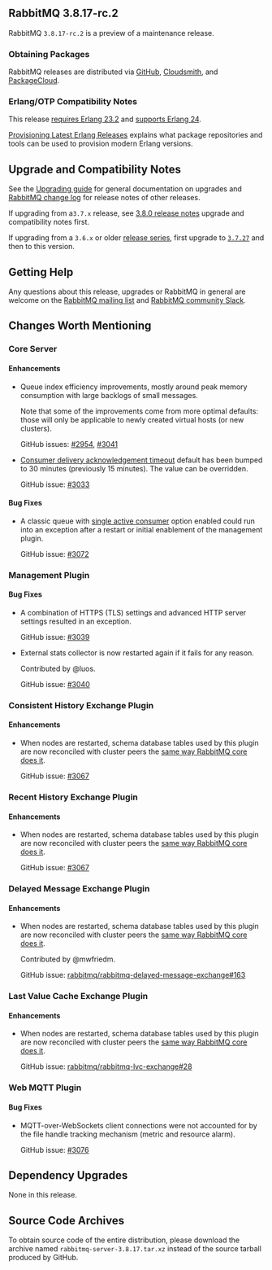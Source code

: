 ## RabbitMQ 3.8.17-rc.2

RabbitMQ `3.8.17-rc.2` is a preview of a maintenance release.

### Obtaining Packages

RabbitMQ releases are distributed via [GitHub](https://github.com/rabbitmq/rabbitmq-server/releases), [Cloudsmith](https://cloudsmith.io/~rabbitmq/repos/),
and [PackageCloud](https://packagecloud.io/rabbitmq).

### Erlang/OTP Compatibility Notes

This release [requires Erlang 23.2](https://www.rabbitmq.com/which-erlang.html) and [supports Erlang 24](https://blog.rabbitmq.com/posts/2021/03/erlang-24-support-roadmap/).

[Provisioning Latest Erlang Releases](https://www.rabbitmq.com/which-erlang.html#erlang-repositories) explains
what package repositories and tools can be used to provision modern Erlang versions.


## Upgrade and Compatibility Notes

See the [Upgrading guide](https://www.rabbitmq.com/upgrade.html) for general documentation on upgrades and
[RabbitMQ change log](https://www.rabbitmq.com/changelog.html) for release notes of other releases.

If upgrading from a`3.7.x` release, see [3.8.0 release notes](https://github.com/rabbitmq/rabbitmq-server/releases/tag/v3.8.0)
upgrade and compatibility notes first.

If upgrading from a `3.6.x` or older [release series](https://www.rabbitmq.com/versions.html), first upgrade
to [`3.7.27`](https://github.com/rabbitmq/rabbitmq-server/releases/tag/v3.7.27) and then to this version.


## Getting Help

Any questions about this release, upgrades or RabbitMQ in general are welcome on the [RabbitMQ mailing list](https://groups.google.com/forum/#!forum/rabbitmq-users)
and [RabbitMQ community Slack](https://rabbitmq-slack.herokuapp.com/).


## Changes Worth Mentioning

### Core Server

#### Enhancements

 * Queue index efficiency improvements, mostly around peak memory consumption with large backlogs of small messages.

   Note that some of the improvements come from more optimal defaults: those will only be
   applicable to newly created virtual hosts (or new clusters).

   GitHub issues: [#2954](https://github.com/rabbitmq/rabbitmq-server/pull/2954), [#3041](https://github.com/rabbitmq/rabbitmq-server/pull/3041)

 * [Consumer delivery acknowledgement timeout](https://www.rabbitmq.com/consumers.html#acknowledgement-timeout) default has been bumped to 30 minutes (previously 15 minutes). The value
   can be overridden.

   GitHub issue: [#3033](https://github.com/rabbitmq/rabbitmq-server/pull/3033)

#### Bug Fixes

 * A classic queue with [single active consumer](https://www.rabbitmq.com/consumers.html#single-active-consumer) option enabled could run into
   an exception after a restart or initial enablement of the management plugin.

   GitHub issue: [#3072](https://github.com/rabbitmq/rabbitmq-server/issues/3072)


### Management Plugin

#### Bug Fixes

 * A combination of HTTPS (TLS) settings and advanced HTTP server settings
   resulted in an exception.

   GitHub issue: [#3039](https://github.com/rabbitmq/rabbitmq-server/pull/3039)

 * External stats collector is now restarted again if it fails for any reason.

   Contributed by @luos.

   GitHub issue: [#3040](https://github.com/rabbitmq/rabbitmq-server/pull/3040)


### Consistent History Exchange Plugin

#### Enhancements

 * When nodes are restarted, schema database tables used by this plugin are now reconciled
   with cluster peers the [same way RabbitMQ core does it](https://www.rabbitmq.com/clustering.html#restarting).

   GitHub issue: [#3067](https://github.com/rabbitmq/rabbitmq-server/pull/3067)


### Recent History Exchange Plugin

#### Enhancements

 * When nodes are restarted, schema database tables used by this plugin are now reconciled
   with cluster peers the [same way RabbitMQ core does it](https://www.rabbitmq.com/clustering.html#restarting).

   GitHub issue: [#3067](https://github.com/rabbitmq/rabbitmq-server/pull/3067)


### Delayed Message Exchange Plugin

#### Enhancements

 * When nodes are restarted, schema database tables used by this plugin are now reconciled
   with cluster peers the [same way RabbitMQ core does it](https://www.rabbitmq.com/clustering.html#restarting).

   Contributed by @mwfriedm.

   GitHub issue: [rabbitmq/rabbitmq-delayed-message-exchange#163](https://github.com/rabbitmq/rabbitmq-delayed-message-exchange/pull/163)


### Last Value Cache Exchange Plugin

#### Enhancements

 * When nodes are restarted, schema database tables used by this plugin are now reconciled
   with cluster peers the [same way RabbitMQ core does it](https://www.rabbitmq.com/clustering.html#restarting).

   GitHub issue: [rabbitmq/rabbitmq-lvc-exchange#28](https://github.com/rabbitmq/rabbitmq-lvc-exchange/issues/28)



### Web MQTT Plugin

#### Bug Fixes

 * MQTT-over-WebSockets client connections were not accounted for by the file handle tracking mechanism (metric and resource alarm).

   GitHub issue: [#3076](https://github.com/rabbitmq/rabbitmq-server/pull/3076)


## Dependency Upgrades

None in this release.


## Source Code Archives

To obtain source code of the entire distribution, please download the archive named `rabbitmq-server-3.8.17.tar.xz`
instead of the source tarball produced by GitHub.
